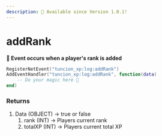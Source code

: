 ```yaml
---
description: 🔧 Available since Version 1.0.1!
---
```


# addRank

**📢 Event occurs when a player's rank is added**

```lua
RegisterNetEvent("tuncion_xp:log:addRank")
AddEventHandler("tuncion_xp:log:addRank", function(data)
    -- Do your magic here 💫
end)
```

### Returns

1. Data <span className="color-blue">(OBJECT)</span> <span className="color-orange">-> true or false</span>
   1. rank <span className="color-blue">(INT)</span> <span className="color-orange">-> Players current rank</span>
   2. totalXP <span className="color-blue">(INT)</span> <span className="color-orange">-> Players current total XP</span>

